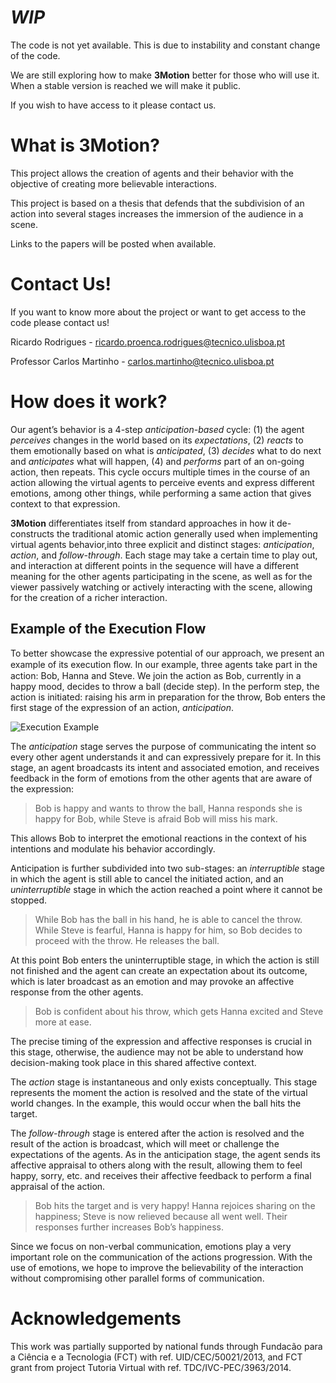 # *WIP*

The code is not yet available. This is due to instability and constant change of the code.

We are still exploring how to make **3Motion** better for those who will use it. When a stable version is reached we will make it public.

If you wish to have access to it please contact us.

# What is 3Motion?

This project allows the creation of agents and their behavior with the objective of creating more believable interactions.

This project is based on a thesis that defends that the subdivision of an action into several stages increases the immersion of the audience in a scene.

Links to the papers will be posted when available.

# Contact Us!

If you want to know more about the project or want to get access to the code please contact us!

Ricardo Rodrigues - ricardo.proenca.rodrigues@tecnico.ulisboa.pt

Professor Carlos Martinho - carlos.martinho@tecnico.ulisboa.pt

# How does it work?

Our agent’s behavior is a 4-step *anticipation-based* cycle: (1) the agent *perceives* changes in the world based on its *expectations*, (2) *reacts* to them emotionally based on what is *anticipated*, (3) *decides* what to do next and *anticipates* what will happen, (4) and *performs* part of an on-going action, then repeats. This cycle occurs multiple times in the course of an action allowing the virtual agents to perceive events and express different emotions, among other things, while performing a same action that gives context to that expression.

**3Motion** differentiates itself from standard approaches in how it de-constructs the traditional atomic action generally used when implementing virtual agents behavior,into three explicit and distinct stages: *anticipation*, *action*, and *follow-through*. Each stage may take a certain time to play out, and interaction at different points in the sequence will have a different meaning for the other agents participating in the scene, as well as for the viewer passively watching or actively interacting with the scene, allowing for the creation of a richer interaction.

## Example of the Execution Flow

To better showcase the expressive potential of our approach, we present an example of its execution ﬂow. In our example, three agents take part in the action: Bob, Hanna and Steve. We join the action as Bob, currently in a happy mood, decides to throw a ball (decide step). In the perform step, the action is initiated: raising his arm in preparation for the throw, Bob enters the first stage of the expression of an action, *anticipation*.

![Execution Example](https://www.dropbox.com/s/i37wgqm18h4jdls/actionFlow.png?raw=1)

The *anticipation* stage serves the purpose of communicating the intent so every other agent understands it and can expressively prepare for it. In this stage, an agent broadcasts its intent and associated emotion, and receives feedback in the form of emotions from the other agents that are aware of the expression: 

> Bob is happy and wants to throw the ball, Hanna responds she is happy for Bob, while Steve is afraid Bob will miss his mark. 

This allows Bob to interpret the emotional reactions in the context of his intentions and modulate his behavior accordingly.

Anticipation is further subdivided into two sub-stages: an *interruptible* stage in which the agent is still able to cancel the initiated action, and an *uninterruptible* stage in which the action reached a point where it cannot be stopped.

> While Bob has the ball in his hand, he is able to cancel the throw. While Steve is fearful, Hanna is happy for him, so Bob decides to proceed with the throw. He releases the ball.

At this point Bob enters the uninterruptible stage, in which the action is still not finished and the agent can create an expectation about its outcome, which is later broadcast as an emotion and may provoke an affective response from the other agents.

> Bob is confident about his throw, which gets Hanna excited and Steve more at ease.

The precise timing of the expression and affective responses is crucial in this stage, otherwise, the audience may not be able to understand how decision-making took place in this shared affective context.

The *action* stage is instantaneous and only exists conceptually. This stage represents the moment the action is resolved and the state of the virtual world changes. In the example, this would occur when the ball hits the target.

The *follow-through* stage is entered after the action is resolved and the result of the action is broadcast, which will meet or challenge the expectations of the agents. As in the anticipation stage, the agent sends its affective appraisal to others along with the result, allowing them to feel happy, sorry, etc. and receives their affective feedback to perform a final appraisal of the action.

> Bob hits the target and is very happy! Hanna rejoices sharing on the happiness; Steve is now relieved because all went well. Their responses further increases Bob’s happiness. 

Since we focus on non-verbal communication, emotions play a very important role on the communication of the actions progression. With the use of emotions, we hope to improve the believability of the interaction without compromising other parallel forms of communication.

# Acknowledgements

 This work was partially supported by national funds through Fundacão para a Ciência e a Tecnologia (FCT) with ref. UID/CEC/50021/2013, and FCT grant from project Tutoria Virtual with ref. TDC/IVC-PEC/3963/2014.
